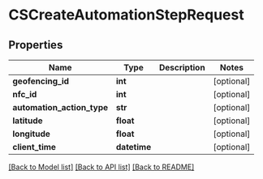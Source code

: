 # CSCreateAutomationStepRequest

## Properties
Name | Type | Description | Notes
------------ | ------------- | ------------- | -------------
**geofencing_id** | **int** |  | [optional] 
**nfc_id** | **int** |  | [optional] 
**automation_action_type** | **str** |  | [optional] 
**latitude** | **float** |  | [optional] 
**longitude** | **float** |  | [optional] 
**client_time** | **datetime** |  | [optional] 

[[Back to Model list]](../README.md#documentation-for-models) [[Back to API list]](../README.md#documentation-for-api-endpoints) [[Back to README]](../README.md)


